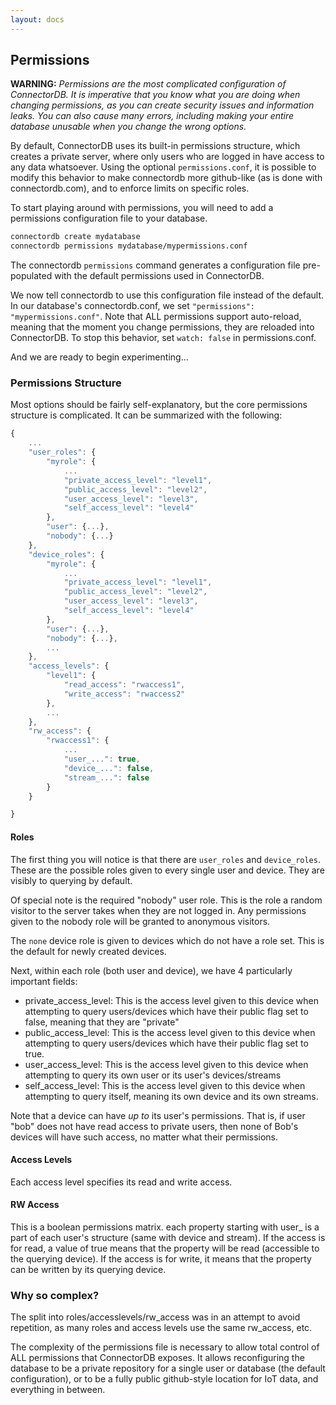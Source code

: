 ```yaml
---
layout: docs
---
```

## Permissions

**WARNING:** *Permissions are the most complicated configuration of ConnectorDB. It is imperative that you know what you are doing when changing permissions, as you can create security issues and information leaks. You can also cause many errors, including making your entire database unusable when you change the wrong options.*

By default, ConnectorDB uses its built-in permissions structure, which creates a private server, where only users who are logged in have access to any data whatsoever. Using the optional `permissions.conf`, it is possible to modify this behavior to make connectordb more github-like (as is done with connectordb.com), and to enforce limits on specific roles.

To start playing around with permissions, you will need to add a permissions configuration file to your database.

```bash
connectordb create mydatabase
connectordb permissions mydatabase/mypermissions.conf
```

The connectordb `permissions` command generates a configuration file pre-populated with the default permissions used in ConnectorDB.

We now tell connectordb to use this configuration file instead of the default. In our database's connectordb.conf, we set `"permissions": "mypermissions.conf"`. Note that ALL permissions support auto-reload, meaning that the moment you change permissions, they are reloaded into ConnectorDB. To stop this behavior, set `watch: false` in permissions.conf.

And we are ready to begin experimenting...

### Permissions Structure

Most options should be fairly self-explanatory, but the core permissions structure is complicated. It can be summarized with the following:

```javascript
{
	...
	"user_roles": {
		"myrole": {
			...
			"private_access_level": "level1",
			"public_access_level": "level2",
			"user_access_level": "level3",
			"self_access_level": "level4"
		},
		"user": {...},
		"nobody": {...}
	},
	"device_roles": {
		"myrole": {
			...
			"private_access_level": "level1",
			"public_access_level": "level2",
			"user_access_level": "level3",
			"self_access_level": "level4"
		},
		"user": {...},
		"nobody": {...},
		...
	},
	"access_levels": {
		"level1": {
			"read_access": "rwaccess1",
			"write_access": "rwaccess2"
		},
		...
	},
	"rw_access": {
		"rwaccess1": {
			...
			"user_...": true,
			"device_...": false,
			"stream_...": false
		}
	}

}
```

#### Roles

The first thing you will notice is that there are `user_roles` and `device_roles`. These are the possible roles given to every single user and device. They are visibly to querying by default.

Of special note is the required "nobody" user role. This is the role a random visitor to the server takes when they are not logged in. Any permissions given to the nobody role will be granted to anonymous visitors.

The `none` device role is given to devices which do not have a role set. This is the default for newly created devices.

Next, within each role (both user and device), we have 4 particularly important fields:

* private_access_level: This is the access level given to this device when attempting to query users/devices which have their public flag set to false, meaning that they are "private"
* public_access_level: This is the access level given to this device when attempting to query users/devices which have their public flag set to true.
* user_access_level: This is the access level given to this device when attempting to query its own user or its user's devices/streams
* self_access_level: This is the access level given to this device when attempting to query itself, meaning its own device and its own streams.

Note that a device can have *up to* its user's permissions. That is, if user "bob" does not have read access to private users, then none of Bob's devices will have such access, no matter what their permissions.

#### Access Levels

Each access level specifies its read and write access.

#### RW Access

This is a boolean permissions matrix. each property starting with user_ is a part of each user's structure (same with device and stream). If the access is for read, a value of true means that the property will be read (accessible to the querying device). If the access is for write, it means that the property can be written by its querying device.


### Why so complex?

The split into roles/accesslevels/rw_access was in an attempt to avoid repetition, as many roles and access levels use the same rw_access, etc.

The complexity of the permissions file is necessary to allow total control of ALL permissions that ConnectorDB exposes. It allows reconfiguring the database to be a private repository for a single user or database (the default configuration), or to be
a fully public github-style location for IoT data, and everything in between.
